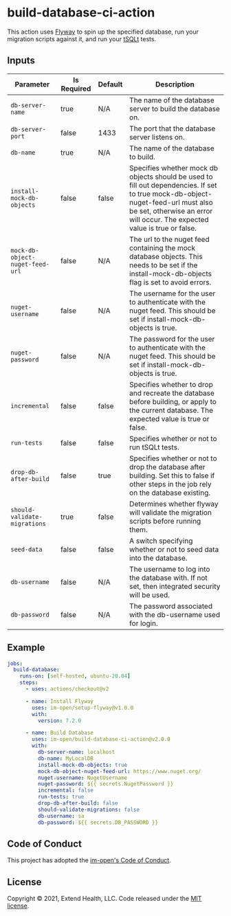 # build-database-ci-action

This action uses [Flyway](https://flywaydb.org/) to spin up the specified database, run your migration scripts against it, and run your [tSQLt](https://tsqlt.org/) tests. 

## Inputs
| Parameter                       | Is Required | Default | Description                                                                                                                                                                                                   |
| ------------------------------- | ----------- | ------- | ------------------------------------------------------------------------------------------------------------------------------------------------------------------------------------------------------------- |
| `db-server-name`                | true        | N/A     | The name of the database server to build the database on.                                                                                                                                                     |
| `db-server-port`                | false       | 1433    | The port that the database server listens on.                                                                                                                                                                 |
| `db-name`                       | true        | N/A     | The name of the database to build.                                                                                                                                                                            |
| `install-mock-db-objects`       | false       | false   | Specifies whether mock db objects should be used to fill out dependencies. If set to true mock-db-object-nuget-feed-url must also be set, otherwise an error will occur. The expected value is true or false. |
| `mock-db-object-nuget-feed-url` | false       | N/A     | The url to the nuget feed containing the mock database objects. This needs to be set if the install-mock-db-objects flag is set to avoid errors.                                                              |
| `nuget-username`                | false       | N/A     | The username for the user to authenticate with the nuget feed. This should be set if install-mock-db-objects is true.                                                                                         |
| `nuget-password`                | false       | N/A     | The password for the user to authenticate with the nuget feed. This should be set if install-mock-db-objects is true.                                                                                         |
| `incremental`                   | false       | false   | Specifies whether to drop and recreate the database before building, or apply to the current database. The expected value is true or false.                                                                   |
| `run-tests`                     | false       | false   | Specifies whether or not to run tSQLt tests.                                                                                                                                                                  |
| `drop-db-after-build`           | false       | true    | Specifies whether or not to drop the database after building. Set this to false if other steps in the job rely on the database existing.                                                                      |
| `should-validate-migrations`    | true        | false   | Determines whether flyway will validate the migration scripts before running them.                                                                                                                            |
| `seed-data`                     | false       | false   | A switch specifying whether or not to seed data into the database.                                                                                                                                            |
| `db-username`                   | false       | N/A     | The username to log into the database with. If not set, then integrated security will be used.                                                                                                                |
| `db-password`                   | false       | N/A     | The password associated with the db-username used for login.                                                                                                                                                  |

## Example

```yml
jobs:
  build-database:
    runs-on: [self-hosted, ubuntu-20.04]
    steps:
      - uses: actions/checkout@v2

      - name: Install Flyway
        uses: im-open/setup-flyway@v1.0.0
        with:
          version: 7.2.0

      - name: Build Database
        uses: im-open/build-database-ci-action@v2.0.0
        with:
          db-server-name: localhost
          db-name: MyLocalDB
          install-mock-db-objects: true
          mock-db-object-nuget-feed-url: https://www.nuget.org/
          nuget-username: NugetUsername
          nuget-password: ${{ secrets.NugetPassword }}
          incremental: false
          run-tests: true
          drop-db-after-build: false
          should-validate-migrations: false
          db-username: sa
          db-password: ${{ secrets.DB_PASSWORD }}
```


## Code of Conduct

This project has adopted the [im-open's Code of Conduct](https://github.com/im-open/.github/blob/master/CODE_OF_CONDUCT.md).

## License

Copyright &copy; 2021, Extend Health, LLC. Code released under the [MIT license](LICENSE).

